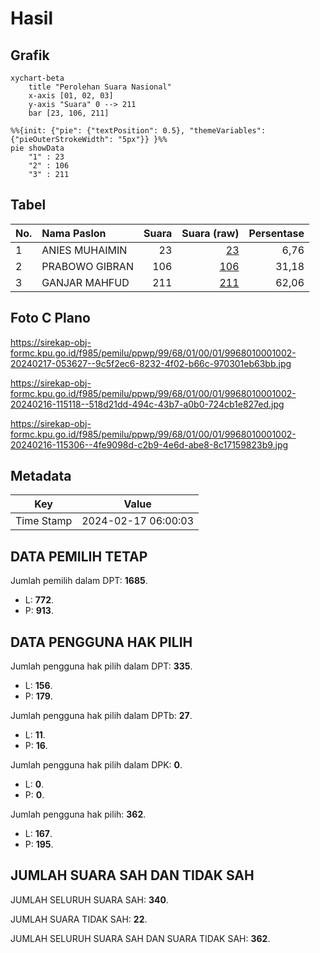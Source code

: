 # Hasil

## Grafik

```mermaid
xychart-beta
    title "Perolehan Suara Nasional"
    x-axis [01, 02, 03]
    y-axis "Suara" 0 --> 211
    bar [23, 106, 211]
```

```mermaid
%%{init: {"pie": {"textPosition": 0.5}, "themeVariables": {"pieOuterStrokeWidth": "5px"}} }%%
pie showData
    "1" : 23
    "2" : 106
    "3" : 211
```

## Tabel

| No. | Nama Paslon    | Suara | Suara (raw) | Persentase |
|:--- |:-------------- | -----:| -----------:| ----------:|
| 1   | ANIES MUHAIMIN | 23    | [23][p-1]   | 6,76       |
| 2   | PRABOWO GIBRAN | 106   | [106][p-2]  | 31,18      |
| 3   | GANJAR MAHFUD  | 211   | [211][p-3]  | 62,06      |


[p-1]: https://github.com/gigit-pemilu/pemilu-2024/blob/main/pilpres/hitung-suara/sub/99-luar-negeri/sub/68-los-angeles-amerika-serikat/sub/01-los-angeles-amerika-serikat/sub/0001-los-angeles-amerika-serikat/sub/002-pos-002/sub/paslon-1.txt
[p-2]: https://github.com/gigit-pemilu/pemilu-2024/blob/main/pilpres/hitung-suara/sub/99-luar-negeri/sub/68-los-angeles-amerika-serikat/sub/01-los-angeles-amerika-serikat/sub/0001-los-angeles-amerika-serikat/sub/002-pos-002/sub/paslon-2.txt
[p-3]: https://github.com/gigit-pemilu/pemilu-2024/blob/main/pilpres/hitung-suara/sub/99-luar-negeri/sub/68-los-angeles-amerika-serikat/sub/01-los-angeles-amerika-serikat/sub/0001-los-angeles-amerika-serikat/sub/002-pos-002/sub/paslon-3.txt

## Foto C Plano

https://sirekap-obj-formc.kpu.go.id/f985/pemilu/ppwp/99/68/01/00/01/9968010001002-20240217-053627--9c5f2ec6-8232-4f02-b66c-970301eb63bb.jpg

https://sirekap-obj-formc.kpu.go.id/f985/pemilu/ppwp/99/68/01/00/01/9968010001002-20240216-115118--518d21dd-494c-43b7-a0b0-724cb1e827ed.jpg

https://sirekap-obj-formc.kpu.go.id/f985/pemilu/ppwp/99/68/01/00/01/9968010001002-20240216-115306--4fe9098d-c2b9-4e6d-abe8-8c17159823b9.jpg


## Metadata

| Key        | Value               |
| ---------- | ------------------- |
| Time Stamp | 2024-02-17 06:00:03 |


## DATA PEMILIH TETAP

Jumlah pemilih dalam DPT: **1685**.
 * L: **772**.
 * P: **913**.

## DATA PENGGUNA HAK PILIH

Jumlah pengguna hak pilih dalam DPT: **335**.
 * L: **156**.
 * P: **179**.

Jumlah pengguna hak pilih dalam DPTb: **27**.
 * L: **11**.
 * P: **16**.

Jumlah pengguna hak pilih dalam DPK: **0**.
 * L: **0**.
 * P: **0**.

Jumlah pengguna hak pilih: **362**.
 * L: **167**.
 * P: **195**.

## JUMLAH SUARA SAH DAN TIDAK SAH

JUMLAH SELURUH SUARA SAH: **340**.

JUMLAH SUARA TIDAK SAH: **22**.

JUMLAH SELURUH SUARA SAH DAN SUARA TIDAK SAH: **362**.


